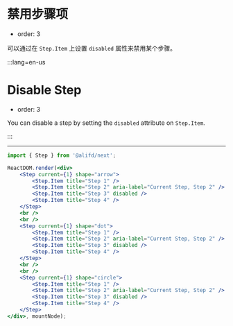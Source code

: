 # 禁用步骤项

- order: 3

可以通过在 `Step.Item` 上设置 `disabled` 属性来禁用某个步骤。

:::lang=en-us

# Disable Step

- order: 3

You can disable a step by setting the `disabled` attribute on `Step.Item`.

:::

---


````jsx
import { Step } from '@alifd/next';

ReactDOM.render(<div>
    <Step current={1} shape="arrow">
        <Step.Item title="Step 1" />
        <Step.Item title="Step 2" aria-label="Current Step, Step 2" />
        <Step.Item title="Step 3" disabled />
        <Step.Item title="Step 4" />
    </Step>
    <br />
    <br />
    <Step current={1} shape="dot">
        <Step.Item title="Step 1" />
        <Step.Item title="Step 2" aria-label="Current Step, Step 2" />
        <Step.Item title="Step 3" disabled />
        <Step.Item title="Step 4" />
    </Step>
    <br />
    <br />
    <Step current={1} shape="circle">
        <Step.Item title="Step 1" />
        <Step.Item title="Step 2" aria-label="Current Step, Step 2" />
        <Step.Item title="Step 3" disabled />
        <Step.Item title="Step 4" />
    </Step>
</div>, mountNode);
````
